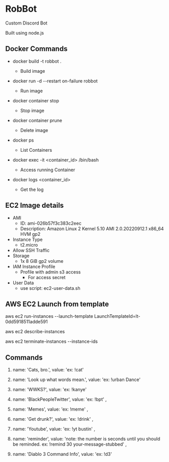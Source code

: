 # RobBot

Custom Discord Bot

Built using node.js

## Docker Commands

 - docker build -t robbot .
    - Build image

- docker run -d --restart on-failure robbot
    - Run image

- docker container stop <container name>
    - Stop image

- docker container prune
    - Delete image

- docker ps
    - List Containers

- docker exec -it <container_id> /bin/bash
    - Access running Container

- docker logs <container_id>
    - Get the log

## EC2 Image details
- AMI
    - ID: ami-026b57f3c383c2eec
    - Description: Amazon Linux 2 Kernel 5.10 AMI 2.0.20220912.1 x86_64 HVM gp2
- Instance Type
    - t2.micro
- Allow SSH Traffic
- Storage
    - 1x 8 GiB gp2 volume
- IAM Instance Profile
    - Profile with admin s3 access
        - For access secret
- User Data
    - use script: ec2-user-data.sh

## AWS EC2 Launch from template
aws ec2 run-instances --launch-template LaunchTemplateId=lt-0dd5918511adde591

aws ec2 describe-instances

aws ec2 terminate-instances --instance-ids <instance-ids>

## Commands
1. name: 'Cats, bro.', value: 'ex: !cat'

2. name: 'Look up what words mean.', value: 'ex: !urban Dance'

3. name: 'WWKS?', value: 'ex: !kanye'

4. name: 'BlackPeopleTwitter', value: 'ex: !bpt' ,

5. name: 'Memes', value: 'ex: !meme' ,

6. name: 'Get drunk?', value: 'ex: !drink' ,

7. name: 'Youtube', value: 'ex: !yt bustin' ,

8. name: 'reminder', value: 'note: the number is seconds until you should be reminded. ex: !remind 30 your-message-stubbed' ,

9. name: 'Diablo 3 Command Info', value: 'ex: !d3' 